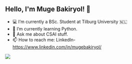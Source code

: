 ## Hello, I'm Muge Bakiryol! 👋

- 💻 I’m currently a BSc. Student at Tilburg University 🇳🇱
- 🌱 I’m currently learning Python.
- 💬 Ask me about CSAI stuff.
- 📫 How to reach me: LinkedIn- https://www.linkedin.com/in/mugebakiryol/

<img src = "https://github-readme-stats.vercel.app/api?username=MugeBakiryol&&show_icons=true&title_color=ffffff&icon_color=bb2acf&text_color=daf7dc&bg_color=151515">

